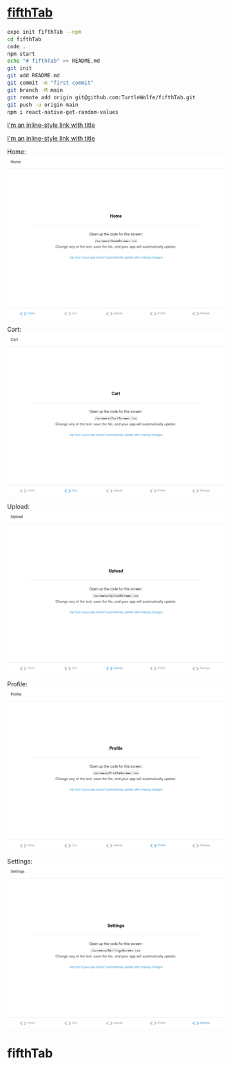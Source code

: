 # [fifthTab](https://github.com/TurtleWolfe/fifthTab 'demo on github')

```bash
expo init fifthTab --npm
cd fifthTab
code .
npm start
echo "# fifthTab" >> README.md
git init
git add README.md
git commit -m "first commit"
git branch -M main
git remote add origin git@github.com:TurtleWolfe/fifthTab.git
git push -u origin main
npm i react-native-get-random-values
```

[I'm an inline-style link with title](https://www.google.com "Google's Homepage")

[I'm an inline-style link with title](https://www.google.com "Google's Homepage")

Home:  
![alt text][home]

[home]: assets/images/demo/HomeScreen.png 'Logo Title Text 2'

Cart:  
![alt text][cart]

[cart]: assets/images/demo/CartScreen.png 'Logo Title Text 2'

Upload:  
![alt text][upload]

[upload]: assets/images/demo/UploadScreen.png 'Logo Title Text 2'

Profile:  
![alt text][profile]

[profile]: assets/images/demo/ProfileScreen.png 'Logo Title Text 2'

Settings:  
![alt text][settings]

[settings]: assets/images/demo/SettingsScreen.png 'Logo Title Text 2'
# fifthTab
